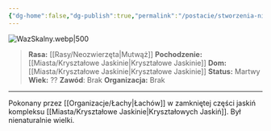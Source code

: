 ```yaml
---
{"dg-home":false,"dg-publish":true,"permalink":"/postacie/stworzenia-nierozumne/waz-skalny/","dgPassFrontmatter":true}
---
```


![WazSkalny.webp|500](/img/user/Vault/Grafiki/Stworzenia%20nierozumne/WazSkalny.webp)

> **Rasa:** [[Rasy/Neozwierzęta\|Mutwąż]]
> **Pochodzenie:** [[Miasta/Kryształowe Jaskinie\|Kryształowe Jaskinie]]
> **Dom:** [[Miasta/Kryształowe Jaskinie\|Kryształowe Jaskinie]]
> **Status:** Martwy
> **Wiek:** ??
> **Zawód**: Brak
> **Organizacja:** Brak

---

Pokonany przez [[Organizacje/Łachy\|Łachów]] w zamkniętej części jaskiń kompleksu [[Miasta/Kryształowe Jaskinie\|Kryształowych Jaskiń]]. Był nienaturalnie wielki.